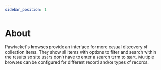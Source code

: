 ```yaml
---
sidebar_position: 1
---
```


# About

Pawtucket's browses provide an interface for more casual discovery of collection items.  They show all items with options to filter and search within the results so site users don't have to enter a search term to start.  Multiple browses can be configured for different record and/or types of records.

